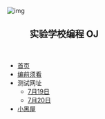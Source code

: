 ![img](https://bkimg.cdn.bcebos.com/pic/f9198618367adab4fd6d7efe8cd4b31c8601e4ca?x-bce-process=image/watermark,image_d2F0ZXIvYmFpa2U3Mg==,g_7,xp_5,yp_5)
<h2>&#12288 &#12288 实验学校编程 OJ</h2><br>

* [首页](/)
* [编前须看](/start/)
* 测试网址
	* [7月19日](/time/7-19/)
    * [7月20日](/time/7-20/)
* [小黑屋](/blackhome/)